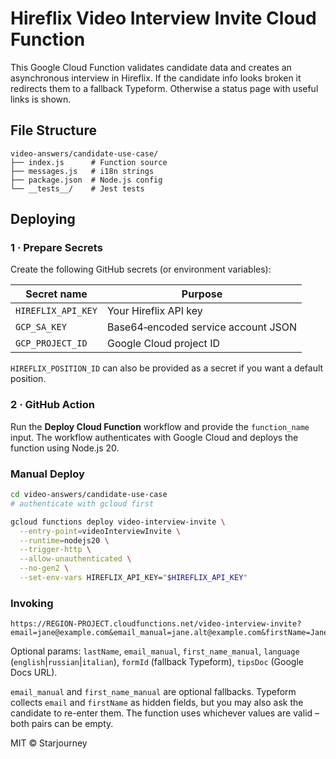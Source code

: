 # Hireflix Video Interview Invite Cloud Function

This Google Cloud Function validates candidate data and creates an asynchronous interview in Hireflix. If the candidate info looks broken it redirects them to a fallback Typeform. Otherwise a status page with useful links is shown.

## File Structure

```
video-answers/candidate-use-case/
├── index.js      # Function source
├── messages.js   # i18n strings
├── package.json  # Node.js config
└── __tests__/    # Jest tests
```

## Deploying

### 1 · Prepare Secrets

Create the following GitHub secrets (or environment variables):

| Secret name         | Purpose                                |
|---------------------|----------------------------------------|
| `HIREFLIX_API_KEY`  | Your Hireflix API key                  |
| `GCP_SA_KEY`        | Base64‑encoded service account JSON    |
| `GCP_PROJECT_ID`    | Google Cloud project ID                |

`HIREFLIX_POSITION_ID` can also be provided as a secret if you want a default position.

### 2 · GitHub Action

Run the **Deploy Cloud Function** workflow and provide the `function_name` input. The workflow authenticates with Google Cloud and deploys the function using Node.js 20.

### Manual Deploy

```bash
cd video-answers/candidate-use-case
# authenticate with gcloud first

gcloud functions deploy video-interview-invite \
  --entry-point=videoInterviewInvite \
  --runtime=nodejs20 \
  --trigger-http \
  --allow-unauthenticated \
  --no-gen2 \
  --set-env-vars HIREFLIX_API_KEY="$HIREFLIX_API_KEY"
```

### Invoking

```
https://REGION-PROJECT.cloudfunctions.net/video-interview-invite?email=jane@example.com&email_manual=jane.alt@example.com&firstName=Jane&first_name_manual=Janet&lastName=Doe&positionId=123&language=english&formId=cQjsMu76&tipsDoc=https://docs.example.com/tips
```

Optional params: `lastName`, `email_manual`, `first_name_manual`, `language` (`english`|`russian`|`italian`), `formId` (fallback Typeform), `tipsDoc` (Google Docs URL).

`email_manual` and `first_name_manual` are optional fallbacks. Typeform collects
`email` and `firstName` as hidden fields, but you may also ask the candidate to
re-enter them. The function uses whichever values are valid – both pairs can be
empty.

MIT © Starjourney
